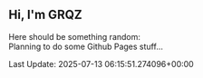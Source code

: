 ## Hi, I'm GRQZ
Here should be something random:  
Planning to do some Github Pages stuff...


Last Update: 2025-07-13 06:15:51.274096+00:00
